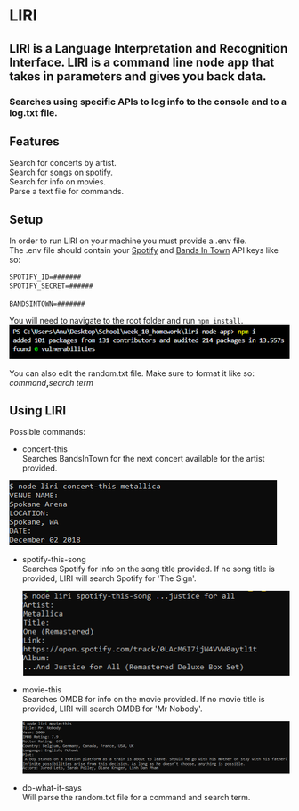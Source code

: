 # LIRI
##  LIRI is a Language Interpretation and Recognition Interface. LIRI is a command line node app that takes in parameters and gives you back data.

### Searches using specific APIs to log info to the console and to a log.txt file.

## Features

Search for concerts by artist.  
Search for songs on spotify.  
Search for info on movies.  
Parse a text file for commands.  

## Setup

In order to run LIRI on your machine you must provide a .env file.  
The .env file should contain your [Spotify](https://developer.spotify.com/dashboard/applications) and [Bands In Town](http://www.artists.bandsintown.com/bandsintown-api) API keys like so:  
```
SPOTIFY_ID=#######
SPOTIFY_SECRET=######

BANDSINTOWN=#######
```



You will need to navigate to the root folder and run `npm install`.
![npm install](./imgs/npm.png)  

You can also edit the random.txt file. Make sure to format it like so:  
_command_**,**_search term_

## Using LIRI

Possible commands:

- concert-this <artist>  
 Searches BandsInTown for the next concert available for the artist provided.

![concert](./imgs/concert.png)

- spotify-this-song <song title>  
Searches Spotify for info on the song title provided. If no song title is provided, LIRI will search Spotify for 'The Sign'.
  
  ![song](./imgs/song.png)

- movie-this <movie title>  
Searches OMDB for info on the movie provided. If no movie title is provided, LIRI will search OMDB for 'Mr Nobody'.  
  
  ![movie](./imgs/movie.png)

- do-what-it-says  
Will parse the random.txt file for a command and search term.




